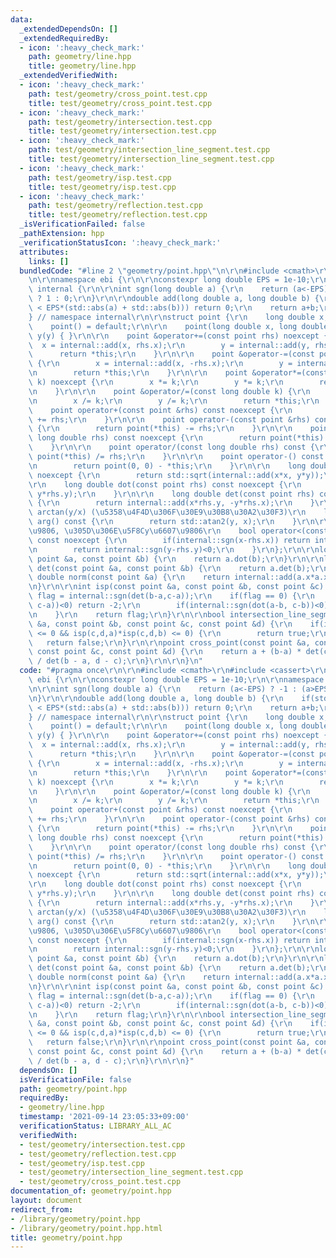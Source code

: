```yaml
---
data:
  _extendedDependsOn: []
  _extendedRequiredBy:
  - icon: ':heavy_check_mark:'
    path: geometry/line.hpp
    title: geometry/line.hpp
  _extendedVerifiedWith:
  - icon: ':heavy_check_mark:'
    path: test/geometry/cross_point.test.cpp
    title: test/geometry/cross_point.test.cpp
  - icon: ':heavy_check_mark:'
    path: test/geometry/intersection.test.cpp
    title: test/geometry/intersection.test.cpp
  - icon: ':heavy_check_mark:'
    path: test/geometry/intersection_line_segment.test.cpp
    title: test/geometry/intersection_line_segment.test.cpp
  - icon: ':heavy_check_mark:'
    path: test/geometry/isp.test.cpp
    title: test/geometry/isp.test.cpp
  - icon: ':heavy_check_mark:'
    path: test/geometry/reflection.test.cpp
    title: test/geometry/reflection.test.cpp
  _isVerificationFailed: false
  _pathExtension: hpp
  _verificationStatusIcon: ':heavy_check_mark:'
  attributes:
    links: []
  bundledCode: "#line 2 \"geometry/point.hpp\"\n\r\n#include <cmath>\r\n#include <cassert>\r\
    \n\r\nnamespace ebi {\r\n\r\nconstexpr long double EPS = 1e-10;\r\n\r\nnamespace\
    \ internal {\r\n\r\nint sgn(long double a) {\r\n    return (a<-EPS) ? -1 : (a>EPS)\
    \ ? 1 : 0;\r\n}\r\n\r\ndouble add(long double a, long double b) {\r\n    if(std::abs(a+b)\
    \ < EPS*(std::abs(a) + std::abs(b))) return 0;\r\n    return a+b;\r\n}\r\n\r\n\
    } // namespace internal\r\n\r\nstruct point {\r\n    long double x,y;\r\n\r\n\
    \    point() = default;\r\n\r\n    point(long double x, long double y) : x(x),\
    \ y(y) { }\r\n\r\n    point &operator+=(const point rhs) noexcept {\r\n      \
    \  x = internal::add(x, rhs.x);\r\n        y = internal::add(y, rhs.y);\r\n  \
    \      return *this;\r\n    }\r\n\r\n    point &operator-=(const point rhs) noexcept\
    \ {\r\n        x = internal::add(x, -rhs.x);\r\n        y = internal::add(y, -rhs.y);\r\
    \n        return *this;\r\n    }\r\n\r\n    point &operator*=(const long double\
    \ k) noexcept {\r\n        x *= k;\r\n        y *= k;\r\n        return *this;\r\
    \n    }\r\n\r\n    point &operator/=(const long double k) {\r\n        assert(internal::sgn(k)!=0);\r\
    \n        x /= k;\r\n        y /= k;\r\n        return *this;\r\n    }\r\n\r\n\
    \    point operator+(const point &rhs) const noexcept {\r\n        return point(*this)\
    \ += rhs;\r\n    }\r\n\r\n    point operator-(const point &rhs) const noexcept\
    \ {\r\n        return point(*this) -= rhs;\r\n    }\r\n\r\n    point operator*(const\
    \ long double rhs) const noexcept {\r\n        return point(*this) *= rhs;\r\n\
    \    }\r\n\r\n    point operator/(const long double rhs) const {\r\n        return\
    \ point(*this) /= rhs;\r\n    }\r\n\r\n    point operator-() const noexcept {\r\
    \n        return point(0, 0) - *this;\r\n    }\r\n\r\n    long double abs() const\
    \ noexcept {\r\n        return std::sqrt(internal::add(x*x, y*y));\r\n    }\r\n\
    \r\n    long double dot(const point rhs) const noexcept {\r\n        return internal::add(x*rhs.x,\
    \ y*rhs.y);\r\n    }\r\n\r\n    long double det(const point rhs) const noexcept\
    \ {\r\n        return internal::add(x*rhs.y, -y*rhs.x);\r\n    }\r\n\r\n    //\
    \ arctan(y/x) (\u5358\u4F4D\u306F\u30E9\u30B8\u30A2\u30F3)\r\n    long double\
    \ arg() const {\r\n        return std::atan2(y, x);\r\n    }\r\n\r\n    // x\u6607\
    \u9806, \u305D\u306E\u5F8Cy\u6607\u9806\r\n    bool operator<(const point &rhs)\
    \ const noexcept {\r\n        if(internal::sgn(x-rhs.x)) return internal::sgn(x-rhs.x)<0;\r\
    \n        return internal::sgn(y-rhs.y)<0;\r\n    }\r\n};\r\n\r\nlong double dot(const\
    \ point &a, const point &b) {\r\n    return a.dot(b);\r\n}\r\n\r\nlong double\
    \ det(const point &a, const point &b) {\r\n    return a.det(b);\r\n}\r\n\r\nlong\
    \ double norm(const point &a) {\r\n    return internal::add(a.x*a.x, a.y*a.y);\r\
    \n}\r\n\r\nint isp(const point &a, const point &b, const point &c) {\r\n    int\
    \ flag = internal::sgn(det(b-a,c-a));\r\n    if(flag == 0) {\r\n        if(internal::sgn(dot(b-a,\
    \ c-a))<0) return -2;\r\n        if(internal::sgn(dot(a-b, c-b))<0) return +2;\r\
    \n    }\r\n    return flag;\r\n}\r\n\r\nbool intersection_line_segment(const point\
    \ &a, const point &b, const point &c, const point &d) {\r\n    if(isp(a,b,c)*isp(a,b,d)\
    \ <= 0 && isp(c,d,a)*isp(c,d,b) <= 0) {\r\n        return true;\r\n    }\r\n \
    \   return false;\r\n}\r\n\r\npoint cross_point(const point &a, const point &b,\
    \ const point &c, const point &d) {\r\n    return a + (b-a) * det(c - a, d - c)\
    \ / det(b - a, d - c);\r\n}\r\n\r\n}\n"
  code: "#pragma once\r\n\r\n#include <cmath>\r\n#include <cassert>\r\n\r\nnamespace\
    \ ebi {\r\n\r\nconstexpr long double EPS = 1e-10;\r\n\r\nnamespace internal {\r\
    \n\r\nint sgn(long double a) {\r\n    return (a<-EPS) ? -1 : (a>EPS) ? 1 : 0;\r\
    \n}\r\n\r\ndouble add(long double a, long double b) {\r\n    if(std::abs(a+b)\
    \ < EPS*(std::abs(a) + std::abs(b))) return 0;\r\n    return a+b;\r\n}\r\n\r\n\
    } // namespace internal\r\n\r\nstruct point {\r\n    long double x,y;\r\n\r\n\
    \    point() = default;\r\n\r\n    point(long double x, long double y) : x(x),\
    \ y(y) { }\r\n\r\n    point &operator+=(const point rhs) noexcept {\r\n      \
    \  x = internal::add(x, rhs.x);\r\n        y = internal::add(y, rhs.y);\r\n  \
    \      return *this;\r\n    }\r\n\r\n    point &operator-=(const point rhs) noexcept\
    \ {\r\n        x = internal::add(x, -rhs.x);\r\n        y = internal::add(y, -rhs.y);\r\
    \n        return *this;\r\n    }\r\n\r\n    point &operator*=(const long double\
    \ k) noexcept {\r\n        x *= k;\r\n        y *= k;\r\n        return *this;\r\
    \n    }\r\n\r\n    point &operator/=(const long double k) {\r\n        assert(internal::sgn(k)!=0);\r\
    \n        x /= k;\r\n        y /= k;\r\n        return *this;\r\n    }\r\n\r\n\
    \    point operator+(const point &rhs) const noexcept {\r\n        return point(*this)\
    \ += rhs;\r\n    }\r\n\r\n    point operator-(const point &rhs) const noexcept\
    \ {\r\n        return point(*this) -= rhs;\r\n    }\r\n\r\n    point operator*(const\
    \ long double rhs) const noexcept {\r\n        return point(*this) *= rhs;\r\n\
    \    }\r\n\r\n    point operator/(const long double rhs) const {\r\n        return\
    \ point(*this) /= rhs;\r\n    }\r\n\r\n    point operator-() const noexcept {\r\
    \n        return point(0, 0) - *this;\r\n    }\r\n\r\n    long double abs() const\
    \ noexcept {\r\n        return std::sqrt(internal::add(x*x, y*y));\r\n    }\r\n\
    \r\n    long double dot(const point rhs) const noexcept {\r\n        return internal::add(x*rhs.x,\
    \ y*rhs.y);\r\n    }\r\n\r\n    long double det(const point rhs) const noexcept\
    \ {\r\n        return internal::add(x*rhs.y, -y*rhs.x);\r\n    }\r\n\r\n    //\
    \ arctan(y/x) (\u5358\u4F4D\u306F\u30E9\u30B8\u30A2\u30F3)\r\n    long double\
    \ arg() const {\r\n        return std::atan2(y, x);\r\n    }\r\n\r\n    // x\u6607\
    \u9806, \u305D\u306E\u5F8Cy\u6607\u9806\r\n    bool operator<(const point &rhs)\
    \ const noexcept {\r\n        if(internal::sgn(x-rhs.x)) return internal::sgn(x-rhs.x)<0;\r\
    \n        return internal::sgn(y-rhs.y)<0;\r\n    }\r\n};\r\n\r\nlong double dot(const\
    \ point &a, const point &b) {\r\n    return a.dot(b);\r\n}\r\n\r\nlong double\
    \ det(const point &a, const point &b) {\r\n    return a.det(b);\r\n}\r\n\r\nlong\
    \ double norm(const point &a) {\r\n    return internal::add(a.x*a.x, a.y*a.y);\r\
    \n}\r\n\r\nint isp(const point &a, const point &b, const point &c) {\r\n    int\
    \ flag = internal::sgn(det(b-a,c-a));\r\n    if(flag == 0) {\r\n        if(internal::sgn(dot(b-a,\
    \ c-a))<0) return -2;\r\n        if(internal::sgn(dot(a-b, c-b))<0) return +2;\r\
    \n    }\r\n    return flag;\r\n}\r\n\r\nbool intersection_line_segment(const point\
    \ &a, const point &b, const point &c, const point &d) {\r\n    if(isp(a,b,c)*isp(a,b,d)\
    \ <= 0 && isp(c,d,a)*isp(c,d,b) <= 0) {\r\n        return true;\r\n    }\r\n \
    \   return false;\r\n}\r\n\r\npoint cross_point(const point &a, const point &b,\
    \ const point &c, const point &d) {\r\n    return a + (b-a) * det(c - a, d - c)\
    \ / det(b - a, d - c);\r\n}\r\n\r\n}"
  dependsOn: []
  isVerificationFile: false
  path: geometry/point.hpp
  requiredBy:
  - geometry/line.hpp
  timestamp: '2021-09-14 23:05:33+09:00'
  verificationStatus: LIBRARY_ALL_AC
  verifiedWith:
  - test/geometry/intersection.test.cpp
  - test/geometry/reflection.test.cpp
  - test/geometry/isp.test.cpp
  - test/geometry/intersection_line_segment.test.cpp
  - test/geometry/cross_point.test.cpp
documentation_of: geometry/point.hpp
layout: document
redirect_from:
- /library/geometry/point.hpp
- /library/geometry/point.hpp.html
title: geometry/point.hpp
---
```

